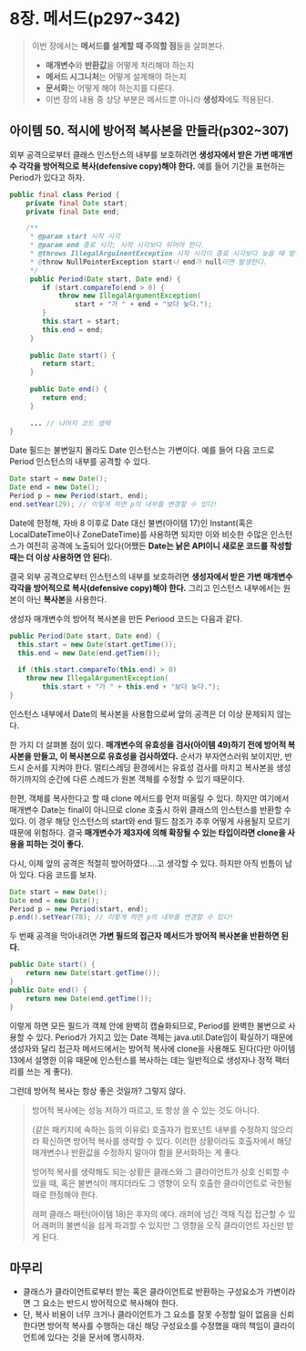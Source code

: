 # 8장. 메서드(p297~342)

> 이번 장에서는 **메서드를 설계할 때 주의할 점**들을 살펴본다. 
>
> - **매개변수**와 **반환값**을 어떻게 처리해야 하는지
> - **메서드 시그니처**는 어떻게 설계해야 하는지
> - **문서화**는 어떻게 해야 하는지를 다룬다. 
> - 이번 장의 내용 중 상당 부분은 메서드뿐 아니라 **생성자**에도 적용된다. 

## 아이템 50. 적시에 방어적 복사본을 만들라(p302~307)

외부 공격으로부터 클래스 인스턴스의 내부를 보호하려면 **생성자에서 받은 가변 매개변수 각각을 방어적으로 복사(defensive copy)해야 한다.** 예를 들어 기간을 표현하는 Period가 있다고 하자.

```java
public final class Period {
    private final Date start;
    private final Date end;

    /**
	 * @param start 시작 시각
	 * @param end 종료 시각; 시작 시각보다 뒤어야 한다.
	 * @throws IllegalArguinentException 시작 시각이 종료 시각보다 늦을 때 발생한다.
	 * @throw NullPointerException start나 end가 null이면 발생한다.
	 */
	 public Period(Date start, Date end) {
	 	if (start.compareTo(end > 0) {
	 		throw new IllegalArgumentException(
	 			start + "가 " + end + "보다 늦다.");
	 	}
	 	this.start = start;
	 	this.end = end;
	 }
	 
	 public Date start() {
	 	return start;
	 }
	 
	 public Date end() {
	 	return end;
	 }
	 
	 ... // 나머지 코드 생략
}
```

Date 필드는 불변일지 몰라도 Date 인스턴스는 가변이다. 예를 들어 다음 코드로 Period 인스턴스의 내부를 공격할 수 있다.

```java
Date start = new Date();
Date end = new Date();
Period p = new Period(start, end);
end.setYear(29); // 이렇게 하면 p의 내부를 변경할 수 있다!
```

Date에 한정해, 자바 8 이후로 Date 대신 불변(아이템 17)인 Instant(혹은 LocalDateTime이나 ZoneDateTime)를 사용하면 되지만 이와 비슷한 수많은 인스턴스가 여전히 공격에 노출되어 있다(어쨌든 **Date는 낡은 API이니 새로운 코드를 작성할 때는 더 이상 사용하면 안 된다**).

결국 외부 공격으로부터 인스턴스의 내부를 보호하려면 **생성자에서 받은 가변 매개변수 각각을 방어적으로 복사(defensive copy)해야 한다.** 그리고 인스턴스 내부에서는 원본이 아닌 **복사본**을 사용한다.

생성자 매개변수의 방어적 복사본을 만든 Periood 코드는 다음과 같다.

```java
public Period(Date start, Date end) {
  this.start = new Date(start.getTime());
  this.end = new Date(end.getTiem());
  
  if (this.start.compareTo(this.end) > 0)
    throw new IllegalArgumentException(
  		this.start + "가 " + this.end + "보다 늦다.");
}
```

인스턴스 내부에서 Date의 복사본을 사용함으로써 앞의 공격은 더 이상 문제되지 않는다.

한 가지 더 살펴볼 점이 있다. **매개변수의 유효성을 검사(아이템 49)하기 전에 방어적 복사본을 만들고, 이 복사본으로 유효성을 검사하였다.** 순서가 부자연스러워 보이지만, 반드시 순서를 지켜야 한다. 멀티스레딩 환경에서는 유효성 검사를 마치고 복사본을 생성하기까지의 순간에 다른 스레드가 원본 객체를 수정할 수 있기 때문이다. 

한편, 객체를 복사한다고 할 때 clone 메서드를 먼저 떠올릴 수 있다. 하지만 여기에서 매개변수 Date는 final이 아니므로 clone 호출시 하위 클래스의 인스턴스를 반환할 수 있다. 이 경우 해당 인스턴스의 start와 end 필드 참조가 추후 어떻게 사용될지 모르기 때문에 위험하다. 결국 **매개변수가 제3자에 의해 확장될 수 있는 타입이라면 clone을 사용을 피하는 것이 좋다.**

다시, 이제 앞의 공격은 적절히 방어하였다....고 생각할 수 있다. 하지만 아직 빈틈이 남아 있다. 다음 코드를 보자.

```java
Date start = new Date();
Date end = new Date();
Period p = new Period(start, end);
p.end().setYear(78); // 이렇게 하면 p의 내부를 변경할 수 있다!
```

두 번째 공격을 막아내려면 **가변 필드의 접근자 메서드가 방어적 복사본을 반환하면 된다.** 

```java
public Date start() {
	return new Date(start.getTime());
}
public Date end() {
	return new Date(end.getTime());
}
```

이렇게 하면 모든 필드가 객체 안에 완벽히 캡슐화되므로, Period를 완벽한 불변으로 사용할 수 있다. Period가 가지고 있는 Date 객체는 java.util.Date임이 확실하기 때문에 생성자와 달리 접근자 메서드에서는 방어적 복사에 clone을 사용해도 된다(다만 아이템 13에서 설명한 이유 때문에 인스턴스를 복사하는 데는 일반적으로 생성자나 정적 팩터리를 쓰는 게 좋다).

그런데 방어적 복사는 항상 좋은 것일까? 그렇지 않다. 

> 방어적 복사에는 성능 저하가 따르고, 또 항상 쓸 수 있는 것도 아니다. 
>
> (같은 패키지에 속하는 등의 이유로) 호출자가 컴포넌트 내부를 수정하지 않으리라 확신하면 방어적 복사를 생략할 수 있다. 이러한 상황이라도 호출자에서 해당 매개변수나 반환값을 수정하지 말아야 함을 문서화하는 게 좋다. 
>
> 방어적 복사를 생략해도 되는 상황은 클래스와 그 클라이언트가 상호 신뢰할 수 있을 때, 혹은 불변식이 깨지더라도 그 영향이 오직 호출한 클라이언트로 국한될 때로 한정해야 한다. 
>
> 래퍼 클래스 패턴(아이템 18)은 후자의 예다. 래퍼에 넘긴 객채 직접 접근할 수 있어 래퍼의 불변식을 쉽게 파괴할 수 있지만 그 영향을 오직 클라이언트 자신만 받게 된다.

## 마무리

- 클래스가 클라이언트로부터 받는 혹은 클라이언트로 반환하는 구성요소가 가변이라면 그 요소는 반드시 방어적으로 복사해야 한다. 
- 단, 복사 비용이 너무 크거나 클라이언트가 그 요소를 잘못 수정할 일이 없음을 신뢰한다면 방어적 복사를 수행하는 대신 해당 구성요소를 수정했을 때의 책임이 클라이언트에 있다는 것을 문서에 명시하자.


